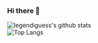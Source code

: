 ### Hi there 👋

![legendiguess's github stats](https://github-readme-stats.vercel.app/api?username=legendiguess&show_icons=true)
<br>
![Top Langs](https://github-readme-stats.vercel.app/api/top-langs/?username=legendiguess&layout=compact)
<!--
**legendiguess/legendiguess** is a ✨ _special_ ✨ repository because its `README.md` (this file) appears on your GitHub profile.
Here are some ideas to get you started:

- 🔭 I’m currently working on ...
- 🌱 I’m currently learning ...
- 👯 I’m looking to collaborate on ...
- 🤔 I’m looking for help with ...
- 💬 Ask me about ...
- 📫 How to reach me: ...
- 😄 Pronouns: ...
- ⚡ Fun fact: ...
-->
